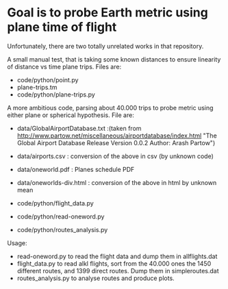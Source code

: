 # Goal is to probe Earth metric using plane time of flight

Unfortunately, there are two totally unrelated works in that repository.

A small manual test, that is taking some known distances to ensure linearity of distance vs time plane trips.
Files are:
   - code/python/point.py
   - plane-trips.tm
   - code/python/plane-trips.py

A more ambitious code, parsing about 40.000 trips to probe metric using either plane or spherical hypothesis.
File are:
   - data/GlobalAirportDatabase.txt :(taken from http://www.partow.net/miscellaneous/airportdatabase/index.html "The Global Airport Database Release Version 0.0.2 Author: Arash Partow")
   - data/airports.csv  : conversion of the above in csv (by unknown code)
   - data/oneworld.pdf       : Planes schedule PDF
   - data/oneworlds-div.html : conversion of the above in html by unknown mean

   - code/python/flight_data.py
   - code/python/read-oneword.py
   - code/python/routes_analysis.py

Usage:
   - read-oneword.py to read the flight data and dump them in allflights.dat
   - flight_data.py to read alkl flights, sort from the 40.000 ones the 1450 different routes, and 1399 direct routes. Dump them in simpleroutes.dat
   - routes_analysis.py to analyse routes and produce plots.

